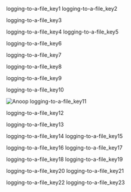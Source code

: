 logging-to-a-file_key1
logging-to-a-file_key2



logging-to-a-file_key3


logging-to-a-file_key4
logging-to-a-file_key5


logging-to-a-file_key6


logging-to-a-file_key7


logging-to-a-file_key8


logging-to-a-file_key9


logging-to-a-file_key10


![Anoop](assets/000020.jpg)
logging-to-a-file_key11


logging-to-a-file_key12


logging-to-a-file_key13


logging-to-a-file_key14
logging-to-a-file_key15


logging-to-a-file_key16
logging-to-a-file_key17


logging-to-a-file_key18
logging-to-a-file_key19


logging-to-a-file_key20
logging-to-a-file_key21


logging-to-a-file_key22
logging-to-a-file_key23
